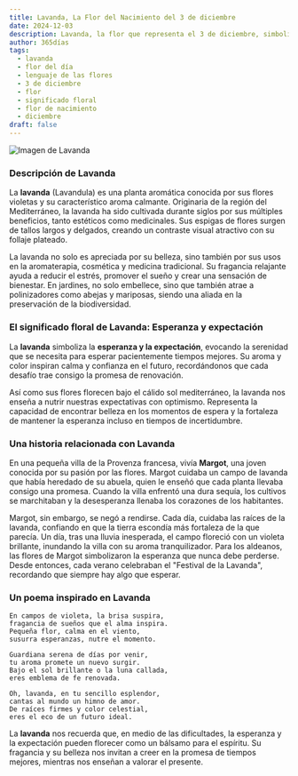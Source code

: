 ```yaml
---
title: Lavanda, La Flor del Nacimiento del 3 de diciembre
date: 2024-12-03
description: Lavanda, la flor que representa el 3 de diciembre, simboliza Esperanza y expectación. Descubre su fascinante historia, significado en el lenguaje de las flores y una poesía que celebra su belleza.
author: 365días
tags:
  - lavanda
  - flor del día
  - lenguaje de las flores
  - 3 de diciembre
  - flor
  - significado floral
  - flor de nacimiento
  - diciembre
draft: false
---
```



![Imagen de Lavanda](https://cdn.pixabay.com/photo/2021/06/29/18/51/lavender-6374964_1280.jpg#center)


### Descripción de Lavanda

La **lavanda** (Lavandula) es una planta aromática conocida por sus flores violetas y su característico aroma calmante. Originaria de la región del Mediterráneo, la lavanda ha sido cultivada durante siglos por sus múltiples beneficios, tanto estéticos como medicinales. Sus espigas de flores surgen de tallos largos y delgados, creando un contraste visual atractivo con su follaje plateado.

La lavanda no solo es apreciada por su belleza, sino también por sus usos en la aromaterapia, cosmética y medicina tradicional. Su fragancia relajante ayuda a reducir el estrés, promover el sueño y crear una sensación de bienestar. En jardines, no solo embellece, sino que también atrae a polinizadores como abejas y mariposas, siendo una aliada en la preservación de la biodiversidad.

### El significado floral de Lavanda: Esperanza y expectación

La **lavanda** simboliza la **esperanza y la expectación**, evocando la serenidad que se necesita para esperar pacientemente tiempos mejores. Su aroma y color inspiran calma y confianza en el futuro, recordándonos que cada desafío trae consigo la promesa de renovación.

Así como sus flores florecen bajo el cálido sol mediterráneo, la lavanda nos enseña a nutrir nuestras expectativas con optimismo. Representa la capacidad de encontrar belleza en los momentos de espera y la fortaleza de mantener la esperanza incluso en tiempos de incertidumbre.

### Una historia relacionada con Lavanda

En una pequeña villa de la Provenza francesa, vivía **Margot**, una joven conocida por su pasión por las flores. Margot cuidaba un campo de lavanda que había heredado de su abuela, quien le enseñó que cada planta llevaba consigo una promesa. Cuando la villa enfrentó una dura sequía, los cultivos se marchitaban y la desesperanza llenaba los corazones de los habitantes.

Margot, sin embargo, se negó a rendirse. Cada día, cuidaba las raíces de la lavanda, confiando en que la tierra escondía más fortaleza de la que parecía. Un día, tras una lluvia inesperada, el campo floreció con un violeta brillante, inundando la villa con su aroma tranquilizador. Para los aldeanos, las flores de Margot simbolizaron la esperanza que nunca debe perderse. Desde entonces, cada verano celebraban el "Festival de la Lavanda", recordando que siempre hay algo que esperar.

### Un poema inspirado en Lavanda

```
En campos de violeta, la brisa suspira,  
fragancia de sueños que el alma inspira.  
Pequeña flor, calma en el viento,  
susurra esperanzas, nutre el momento.

Guardiana serena de días por venir,  
tu aroma promete un nuevo surgir.  
Bajo el sol brillante o la luna callada,  
eres emblema de fe renovada.

Oh, lavanda, en tu sencillo esplendor,  
cantas al mundo un himno de amor.  
De raíces firmes y color celestial,  
eres el eco de un futuro ideal.
```

La **lavanda** nos recuerda que, en medio de las dificultades, la esperanza y la expectación pueden florecer como un bálsamo para el espíritu. Su fragancia y su belleza nos invitan a creer en la promesa de tiempos mejores, mientras nos enseñan a valorar el presente.